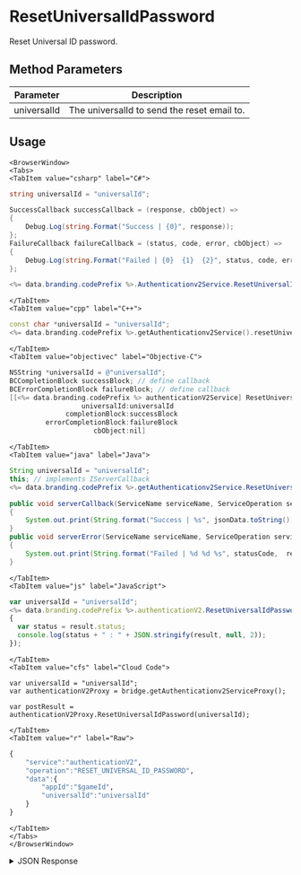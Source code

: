 # ResetUniversalIdPassword
Reset Universal ID password.

<PartialServop service_name="authenticationV2" operation_name="RESET_UNIVERSAL_ID_PASSWORD" />

## Method Parameters
Parameter | Description
--------- | -----------
universalId | The universalId to send the reset email to.

## Usage

```mdx-code-block
<BrowserWindow>
<Tabs>
<TabItem value="csharp" label="C#">
```

```csharp
string universalId = "universalId";

SuccessCallback successCallback = (response, cbObject) =>
{
    Debug.Log(string.Format("Success | {0}", response));
};
FailureCallback failureCallback = (status, code, error, cbObject) =>
{
    Debug.Log(string.Format("Failed | {0}  {1}  {2}", status, code, error));
};

<%= data.branding.codePrefix %>.Authenticationv2Service.ResetUniversalIdPassword(universalId, successCallback, failureCallback);
```

```mdx-code-block
</TabItem>
<TabItem value="cpp" label="C++">
```

```cpp
const char *universalId = "universalId";
<%= data.branding.codePrefix %>.getAuthenticationv2Service().resetUniversalIdPassword(universalId, this);
```

```mdx-code-block
</TabItem>
<TabItem value="objectivec" label="Objective-C">
```

```objectivec
NSString *universalId = @"universalId";
BCCompletionBlock successBlock; // define callback
BCErrorCompletionBlock failureBlock; // define callback
[[<%= data.branding.codePrefix %> authenticationV2Service] ResetUniversalIdPassword:
                  universalId:universalId
              completionBlock:successBlock
         errorCompletionBlock:failureBlock
                     cbObject:nil]
```

```mdx-code-block
</TabItem>
<TabItem value="java" label="Java">
```

```java
String universalId = "universalId";
this; // implements IServerCallback
<%= data.branding.codePrefix %>.getAuthenticationv2Service.ResetUniversalIdPassword(universalId, this);

public void serverCallback(ServiceName serviceName, ServiceOperation serviceOperation, JSONObject jsonData)
{
    System.out.print(String.format("Success | %s", jsonData.toString()));
}
public void serverError(ServiceName serviceName, ServiceOperation serviceOperation, int statusCode, int reasonCode, String jsonError)
{
    System.out.print(String.format("Failed | %d %d %s", statusCode,  reasonCode, jsonError.toString()));
}

```

```mdx-code-block
</TabItem>
<TabItem value="js" label="JavaScript">
```

```javascript
var universalId = "universalId";
<%= data.branding.codePrefix %>.authenticationV2.ResetUniversalIdPassword(universalId, result =>
{
  var status = result.status;
  console.log(status + " : " + JSON.stringify(result, null, 2));
});
```

```mdx-code-block
</TabItem>
<TabItem value="cfs" label="Cloud Code">
```

```cfscript
var universalId = "universalId";
var authenticationV2Proxy = bridge.getAuthenticationv2ServiceProxy();

var postResult = authenticationV2Proxy.ResetUniversalIdPassword(universalId);
```

```mdx-code-block
</TabItem>
<TabItem value="r" label="Raw">
```

```r
{
    "service":"authenticationV2",
    "operation":"RESET_UNIVERSAL_ID_PASSWORD",
    "data":{
        "appId":"$gameId",
        "universalId":"universalId"
    }
}
```

```mdx-code-block
</TabItem>
</Tabs>
</BrowserWindow>
```
<details>
<summary>JSON Response</summary>

```json
{
  "status" : 200,
  "data" : null
}
```

</details>

